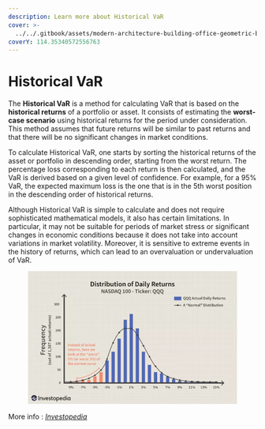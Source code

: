 ```yaml
---
description: Learn more about Historical VaR
cover: >-
  ../../.gitbook/assets/modern-architecture-building-office-geometric-blue-2560x1440-6640.jpeg
coverY: 114.35340572556763
---
```


# Historical VaR

The **Historical VaR** is a method for calculating VaR that is based on the **historical returns** of a portfolio or asset. It consists of estimating the **worst-case scenario** using historical returns for the period under consideration. This method assumes that future returns will be similar to past returns and that there will be no significant changes in market conditions.

To calculate Historical VaR, one starts by sorting the historical returns of the asset or portfolio in descending order, starting from the worst return. The percentage loss corresponding to each return is then calculated, and the VaR is derived based on a given level of confidence. For example, for a 95% VaR, the expected maximum loss is the one that is in the 5th worst position in the descending order of historical returns.

Although Historical VaR is simple to calculate and does not require sophisticated mathematical models, it also has certain limitations. In particular, it may not be suitable for periods of market stress or significant changes in economic conditions because it does not take into account variations in market volatility. Moreover, it is sensitive to extreme events in the history of returns, which can lead to an overvaluation or undervaluation of VaR.

<figure><img src="../../.gitbook/assets/image (2).png" alt=""><figcaption></figcaption></figure>

More info : [_Investopedia_](https://www.investopedia.com/terms/h/historical-returns.asp)

<figure><img src="../../.gitbook/assets/Capture d’écran 2023-11-04 à 16.02.37.png" alt=""><figcaption></figcaption></figure>
